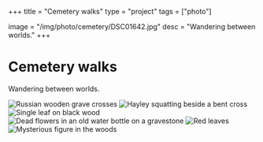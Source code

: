 +++
title = "Cemetery walks"
type = "project"
tags = ["photo"]

image = "/img/photo/cemetery/DSC01642.jpg"
desc = "Wandering between worlds."
+++

# Cemetery walks

Wandering between worlds.

![Russian wooden grave crosses](/img/photo/cemetery/DSC01642.jpg)
![Hayley squatting beside a bent cross](/img/photo/cemetery/DSC01652.jpg)
![Single leaf on black wood](/img/photo/cemetery/DSC01701.jpg)
![Dead flowers in an old water bottle on a gravestone](/img/photo/cemetery/DSC01670.jpg)
![Red leaves](/img/photo/cemetery/DSC01640.jpg)
![Mysterious figure in the woods](/img/photo/cemetery/DSC01693.jpg)
